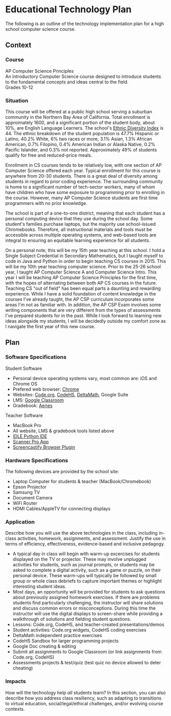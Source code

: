 # Educational Technology Plan

The following is an outline of the technology implementation plan for a high school computer science course.

## Context

### Course

AP Computer Science Principles    
An introductory Computer Science course designed to introduce students to the 
fundamental concepts and ideas central to the field.    
Grades 10-12

### Situation

This course will be offered at a public high school serving a suburban community
in the Northern Bay Area of California. Total enrollment is approimately 1600,
and a significant portion of the student body, about 10%, are English Language Learners.
The school's [Ethnic Diversity Index](ed-data.org/article/Ethnic-Diversity-Index) is 44.
The ethnic breakdown of the student population is 47.7%  Hispanic or Latino, 40.2% White,
6% two races or more, 3.1% Asian, 1.3% African American, 0.7% Filopino, 0.4% American Indian 
or Alaska Native, 0.2% Pacific Islander, and 0.3% not reported. Approximately 49% of students 
qualify for free and reduced-price meals. 

Enrollment in CS courses tends to be relatively low, with one section of AP Computer Science 
offered each year. Typical enrollment for this course is anywhere from 20-30 students. There is a 
great deal of diversity among students in regard to prior coding experience. The surrounding community
is home to a significant number of tech-sector workers, many of whom have children who have some exposure
to programming prior to enrolling in the course. However, many AP Computer Science students are first time 
programmers with no prior knowledge.

The school is part of a one-to-one district, meaning that each student has a personal computing device
that they use during the school day. Some student's families purchase laptops, but the majority use
school-issued Chromebooks. Therefore, all instructional materials and tools must be accessible
across multiple operating systems, and web-based tools are integral to ensuring an equitable 
learning experience for all students.

On a personal note, this will be my 15th year teaching at this school. I hold a Single Subject Credential
in Secondary Mathematics, but I taught myself to code in Java and Python in order to begin teaching CS courses in 2015. 
This will be my 10th year teaching computer science. Prior to the 25-26 school year, I taught AP Computer Science A 
and Computer Science Intro. This year I will be teaching AP Computer Science Principles for the first time, with
the hopes of alternating between both AP CS courses in the future. Teaching CS "out of field" has
been equal parts a daunting and rewarding experience. While I have a solid foundation of content knowledge in the 
courses I've already taught, the AP CSP curriculum incorporates some areas I'm not as familiar with. In addition,
the AP CSP Exam involves some writing components that are very different from the types of assessments I've prepared
students for in the past. While I look forward to learning new ideas alongside my students, I will be decidedly outside
my comfort zone as I navigate the first year of this new course.

## Plan

### Software Specifications

Student Software
* Personal device operating systems vary, most common are: iOS and Chrome OS
* Prefered web browser: [Chrome](https://www.google.com/chrome/dr/download/?brand=FKPE&ds_kid=11256481&gclsrc=aw.ds&gad_source=1&gad_campaignid=22852283685&gbraid=0AAAAAoY3CA4a2naWbpr2PJ0slppe1wZTn&gclid=Cj0KCQjwovPGBhDxARIsAFhgkwQxItKoaGEh4zyIDpytJBF7vlXKeI45HJ4cSGLqWS_7uoJIc8wNJnMaAk4gEALw_wcB)
* Websites: [Code.org](https://code.org/en-US), [CodeHS](https://codehs.com/), [DeltaMath](https://www.deltamath.com/), Google Suite 
* LMS: [Google Classroom](https://edu.google.com/intl/ALL_ca/workspace-for-education/products/classroom/)
* Gradebook: [Aeries](aeries.net)

Teacher Software
* MacBook Pro
* All website, LMS & gradebook tools listed above
* [IDLE Python IDE](https://www.python.org/downloads/)
* [Scanner Pro App](https://apps.apple.com/us/app/scanner-pro-scan-documents/id333710667)
* [Screencastify Browser Plugin](https://www.screencastify.com/)

### Hardware Specifications

The following devices are provided by the school site:
* Laptop Computer for students & teacher (MacBook/Chromebook)
* Epson Projector
* Samsung TV
* Document Camera
* WiFi Router
* HDMI Cables/AppleTV for connecting displays

### Application

Describe how you will use the above technologies in the class, including
in-class activities, homework, assignments, and assessment. Justify the use
in terms of efficiency, effectiveness, evidence-based and inclusive pedagogy.

* A typical day in class will begin with warm-up excercises for students displayed
  on the TV or projector. These may involve unplugged activities for students, such as
  journal prompts, or students may be asked to complete a digital activity, such as a
  game or puzzle, on their personal device. These warm-ups will typically be followed
  by small group or whole class debriefs to capture important themes or highlight
  interesting student ideas.
* Most days, an opportunity will be provided for students to ask questions about
  previously assigned homework exercises. If there are problems students find particularly
  challenging, the instructor will share solutions and discuss common errors or misconceptions.
  During this time the instructor will use the digital displays to screen-share while
  providing a walkthrough of solutions and fielding student questions.
* Lessons: Code.org, CodeHS, and teacher-created presentations/demos
* Student activities: Code.org widgets, CodeHS coding exercises
* DeltaMath independent practice exercises
* CodeHS Sandbox for larger programming projects
* Google Doc creating & editing
* Submit all assignments to Google Classroom (or link assignments from Code.org, CodeHS)
* Assessments projects & test/quiz (test quiz no device allowed to deter cheating)


### Impacts

How will the technology help *all* students learn? In this section, you can also
describe how you address class resiliency, such as adapting to
transitions to virtual education, social/legal/ethical challenges,  and/or
evolving course contexts.
